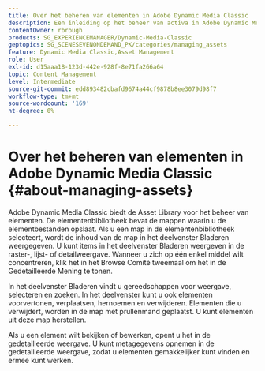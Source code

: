 ```yaml
---
title: Over het beheren van elementen in Adobe Dynamic Media Classic
description: Een inleiding op het beheer van activa in Adobe Dynamic Media Classic
contentOwner: rbrough
products: SG_EXPERIENCEMANAGER/Dynamic-Media-Classic
geptopics: SG_SCENESEVENONDEMAND_PK/categories/managing_assets
feature: Dynamic Media Classic,Asset Management
role: User
exl-id: d15aaa18-123d-442e-928f-8e71fa266a64
topic: Content Management
level: Intermediate
source-git-commit: edd893482cbafd9674a44cf9878b8ee3079d98f7
workflow-type: tm+mt
source-wordcount: '169'
ht-degree: 0%

---
```


# Over het beheren van elementen in Adobe Dynamic Media Classic {#about-managing-assets}

Adobe Dynamic Media Classic biedt de Asset Library voor het beheer van elementen. De elementenbibliotheek bevat de mappen waarin u de elementbestanden opslaat. Als u een map in de elementenbibliotheek selecteert, wordt de inhoud van de map in het deelvenster Bladeren weergegeven. U kunt items in het deelvenster Bladeren weergeven in de raster-, lijst- of detailweergave. Wanneer u zich op één enkel middel wilt concentreren, klik het in het Browse Comité tweemaal om het in de Gedetailleerde Mening te tonen.

In het deelvenster Bladeren vindt u gereedschappen voor weergave, selecteren en zoeken. In het deelvenster kunt u ook elementen voorvertonen, verplaatsen, hernoemen en verwijderen. Elementen die u verwijdert, worden in de map met prullenmand geplaatst. U kunt elementen uit deze map herstellen.

Als u een element wilt bekijken of bewerken, opent u het in de gedetailleerde weergave. U kunt metagegevens opnemen in de gedetailleerde weergave, zodat u elementen gemakkelijker kunt vinden en ermee kunt werken.
